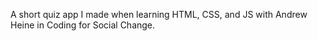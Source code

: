 A short quiz app I made when learning HTML, CSS, and JS with Andrew Heine in Coding for Social Change.
